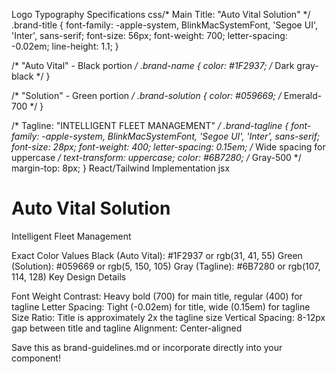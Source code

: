 Logo Typography Specifications
css/* Main Title: "Auto Vital Solution" */
.brand-title {
  font-family: -apple-system, BlinkMacSystemFont, 'Segoe UI', 'Inter', sans-serif;
  font-size: 56px;
  font-weight: 700;
  letter-spacing: -0.02em;
  line-height: 1.1;
}

/* "Auto Vital" - Black portion */
.brand-name {
  color: #1F2937;  /* Dark gray-black */
}

/* "Solution" - Green portion */
.brand-solution {
  color: #059669;  /* Emerald-700 */
}

/* Tagline: "INTELLIGENT FLEET MANAGEMENT" */
.brand-tagline {
  font-family: -apple-system, BlinkMacSystemFont, 'Segoe UI', 'Inter', sans-serif;
  font-size: 28px;
  font-weight: 400;
  letter-spacing: 0.15em;  /* Wide spacing for uppercase */
  text-transform: uppercase;
  color: #6B7280;  /* Gray-500 */
  margin-top: 8px;
}
React/Tailwind Implementation
jsx<div className="text-center">
  <h1 className="text-5xl font-bold tracking-tight leading-tight">
    <span className="text-gray-900">Auto Vital</span>
    <span className="text-emerald-700"> Solution</span>
  </h1>
  <p className="text-2xl font-normal tracking-[0.15em] uppercase text-gray-500 mt-2">
    Intelligent Fleet Management
  </p>
</div>
Exact Color Values
Black (Auto Vital):  #1F2937 or rgb(31, 41, 55)
Green (Solution):    #059669 or rgb(5, 150, 105)
Gray (Tagline):      #6B7280 or rgb(107, 114, 128)
Key Design Details

Font Weight Contrast: Heavy bold (700) for main title, regular (400) for tagline
Letter Spacing: Tight (-0.02em) for title, wide (0.15em) for tagline
Size Ratio: Title is approximately 2x the tagline size
Vertical Spacing: 8-12px gap between title and tagline
Alignment: Center-aligned

Save this as brand-guidelines.md or incorporate directly into your component!